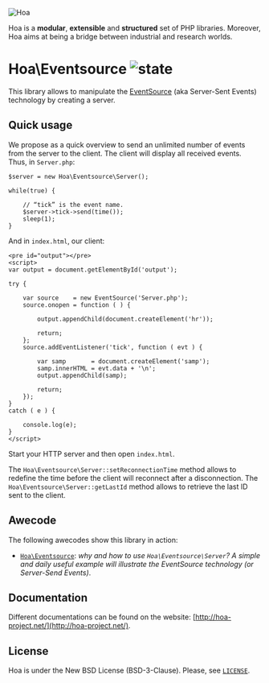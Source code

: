 ![Hoa](http://static.hoa-project.net/Image/Hoa_small.png)

Hoa is a **modular**, **extensible** and **structured** set of PHP libraries.
Moreover, Hoa aims at being a bridge between industrial and research worlds.

# Hoa\Eventsource ![state](http://central.hoa-project.net/State/Eventsource)

This library allows to manipulate the
[EventSource](http://w3.org/TR/eventsource/) (aka Server-Sent Events) technology
by creating a server.

## Quick usage

We propose as a quick overview to send an unlimited number of events from the
server to the client. The client will display all received events. Thus, in
`Server.php`:

    $server = new Hoa\Eventsource\Server();

    while(true) {

        // “tick” is the event name.
        $server->tick->send(time());
        sleep(1);
    }

And in `index.html`, our client:

    <pre id="output"></pre>
    <script>
    var output = document.getElementById('output');

    try {

        var source    = new EventSource('Server.php');
        source.onopen = function ( ) {

            output.appendChild(document.createElement('hr'));

            return;
        };
        source.addEventListener('tick', function ( evt ) {

            var samp       = document.createElement('samp');
            samp.innerHTML = evt.data + '\n';
            output.appendChild(samp);

            return;
        });
    }
    catch ( e ) {

        console.log(e);
    }
    </script>

Start your HTTP server and then open `index.html`.

The `Hoa\Eventsource\Server::setReconnectionTime` method allows to redefine the
time before the client will reconnect after a disconnection. The
`Hoa\Eventsource\Server::getLastId` method allows to retrieve the last ID sent
to the client.

## Awecode

The following awecodes show this library in action:

  * [`Hoa\Eventsource`](http://hoa-project.net/Awecode/Eventsource.html):
    *why and how to use `Hoa\Eventsource\Server`? A simple and daily useful
    example will illustrate the EventSource technology (or Server-Send Events)*.

## Documentation

Different documentations can be found on the website:
[http://hoa-project.net/](http://hoa-project.net/).

## License

Hoa is under the New BSD License (BSD-3-Clause). Please, see
[`LICENSE`](http://hoa-project.net/LICENSE).
